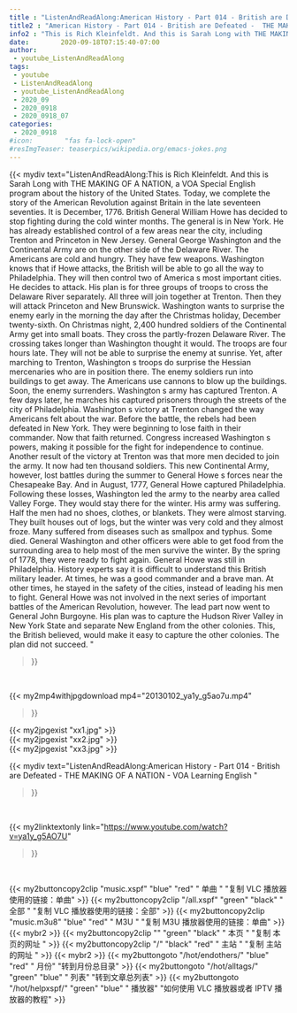 ```yaml
---
title : "ListenAndReadAlong:American History - Part 014 - British are Defeated -  THE MAKING OF A NATION - VOA Learning English "
title2 : "American History - Part 014 - British are Defeated -  THE MAKING OF A NATION - VOA Learning English "
info2 : "This is Rich Kleinfeldt. And this is Sarah Long with THE MAKING OF A NATION, a VOA Special English program about the history of the United States. Today, we complete the story of the American Revolution against Britain in the late seventeen seventies. It is December, 1776.  British General William Howe has decided to stop fighting during the cold winter months. The general is in New York.  He has already established control of a few areas near the city, including Trenton and Princeton in New Jersey. General George Washington and the Continental Army are on the other side of the Delaware River.  The Americans are cold and hungry.  They have few weapons.  Washington knows that if Howe attacks, the British will be able to go all the way to Philadelphia.  They will then control two of America s most important cities.  He decides to attack. His plan is for three groups of troops to cross the Delaware River separately.  All three will join together at Trenton.  Then they will attack Princeton and New Brunswick.  Washington wants to surprise the enemy early in the morning the day after the Christmas holiday, December twenty-sixth. On Christmas night, 2,400 hundred soldiers of the Continental Army get into small boats.  They cross the partly-frozen Delaware River.  The crossing takes longer than Washington thought it would.  The troops are four hours late. They will not be able to surprise the enemy at sunrise. Yet, after marching to Trenton, Washington s troops do surprise the Hessian mercenaries who are in position there.  The enemy soldiers run into buildings to get away.  The Americans use cannons to blow up the buildings.  Soon, the enemy surrenders. Washington s army has captured Trenton.  A few days later, he marches his captured prisoners through the streets of the city of Philadelphia. Washington s victory at Trenton changed the way Americans felt about the war.  Before the battle, the rebels had been defeated in New York.  They were beginning to lose faith in their commander.  Now that faith returned.  Congress increased Washington s powers, making it possible for the fight for independence to continue. Another result of the victory at Trenton was that more men decided to join the army.  It now had ten thousand soldiers. This new Continental Army, however, lost battles during the summer to General Howe s forces near the Chesapeake Bay.  And in August, 1777, General Howe captured Philadelphia. Following these losses, Washington led the army to the nearby area called Valley Forge.  They would stay there for the winter. His army was suffering.  Half the men had no shoes, clothes, or blankets.  They were almost starving.  They built houses out of logs, but the winter was very cold and they almost froze.  Many suffered from diseases such as smallpox and typhus.  Some died. General Washington and other officers were able to get food from the surrounding area to help most of the men survive the winter. By the spring of 1778, they were ready to fight again. General Howe was still in Philadelphia.  History experts say it is difficult to understand this British military leader.  At times, he was a good commander and a brave man.  At other times, he stayed in the safety of the cities, instead of leading his men to fight.  General Howe was not involved in the next series of important battles of the American Revolution, however.  The lead part now went to General John Burgoyne.  His plan was to capture the Hudson River Valley in New York State and separate New England from the other colonies.  This, the British believed, would make it easy to capture the other colonies. The plan did not succeed. "
date:        2020-09-18T07:15:40-07:00
author:
 - youtube_ListenAndReadAlong
tags:
 - youtube
 - ListenAndReadAlong
 - youtube_ListenAndReadAlong
 - 2020_09
 - 2020_0918
 - 2020_0918_07
categories:
 - 2020_0918
#icon:        "fas fa-lock-open"
#resImgTeaser: teaserpics/wikipedia.org/emacs-jokes.png
---
```


{{< mydiv text="ListenAndReadAlong:This is Rich Kleinfeldt. And this is Sarah Long with THE MAKING OF A NATION, a VOA Special English program about the history of the United States. Today, we complete the story of the American Revolution against Britain in the late seventeen seventies. It is December, 1776.  British General William Howe has decided to stop fighting during the cold winter months. The general is in New York.  He has already established control of a few areas near the city, including Trenton and Princeton in New Jersey. General George Washington and the Continental Army are on the other side of the Delaware River.  The Americans are cold and hungry.  They have few weapons.  Washington knows that if Howe attacks, the British will be able to go all the way to Philadelphia.  They will then control two of America s most important cities.  He decides to attack. His plan is for three groups of troops to cross the Delaware River separately.  All three will join together at Trenton.  Then they will attack Princeton and New Brunswick.  Washington wants to surprise the enemy early in the morning the day after the Christmas holiday, December twenty-sixth. On Christmas night, 2,400 hundred soldiers of the Continental Army get into small boats.  They cross the partly-frozen Delaware River.  The crossing takes longer than Washington thought it would.  The troops are four hours late. They will not be able to surprise the enemy at sunrise. Yet, after marching to Trenton, Washington s troops do surprise the Hessian mercenaries who are in position there.  The enemy soldiers run into buildings to get away.  The Americans use cannons to blow up the buildings.  Soon, the enemy surrenders. Washington s army has captured Trenton.  A few days later, he marches his captured prisoners through the streets of the city of Philadelphia. Washington s victory at Trenton changed the way Americans felt about the war.  Before the battle, the rebels had been defeated in New York.  They were beginning to lose faith in their commander.  Now that faith returned.  Congress increased Washington s powers, making it possible for the fight for independence to continue. Another result of the victory at Trenton was that more men decided to join the army.  It now had ten thousand soldiers. This new Continental Army, however, lost battles during the summer to General Howe s forces near the Chesapeake Bay.  And in August, 1777, General Howe captured Philadelphia. Following these losses, Washington led the army to the nearby area called Valley Forge.  They would stay there for the winter. His army was suffering.  Half the men had no shoes, clothes, or blankets.  They were almost starving.  They built houses out of logs, but the winter was very cold and they almost froze.  Many suffered from diseases such as smallpox and typhus.  Some died. General Washington and other officers were able to get food from the surrounding area to help most of the men survive the winter. By the spring of 1778, they were ready to fight again. General Howe was still in Philadelphia.  History experts say it is difficult to understand this British military leader.  At times, he was a good commander and a brave man.  At other times, he stayed in the safety of the cities, instead of leading his men to fight.  General Howe was not involved in the next series of important battles of the American Revolution, however.  The lead part now went to General John Burgoyne.  His plan was to capture the Hudson River Valley in New York State and separate New England from the other colonies.  This, the British believed, would make it easy to capture the other colonies. The plan did not succeed. "
>}}
<br>


{{< my2mp4withjpgdownload mp4="20130102_ya1y_g5ao7u.mp4"
>}}

{{< my2jpgexist "xx1.jpg" >}}<br>
{{< my2jpgexist "xx2.jpg" >}}<br>
{{< my2jpgexist "xx3.jpg" >}}<br>



{{< mydiv text="ListenAndReadAlong:American History - Part 014 - British are Defeated -  THE MAKING OF A NATION - VOA Learning English "
>}}
<br>

{{< my2linktextonly link="https://www.youtube.com/watch?v=ya1y_g5AO7U"
>}}


<br>

{{< my2buttoncopy2clip "music.xspf"        "blue"   "red"    " 单曲 "  "复制 VLC 播放器使用的链接：单曲" >}} {{< my2buttoncopy2clip "/all.xspf"         "green"  "black"  " 全部 "  "复制 VLC 播放器使用的链接：全部" >}} {{< my2buttoncopy2clip "music.m3u8"        "blue"   "red"    " M3U  "    "复制 M3U 播放器使用的链接：单曲" >}} {{< mybr2 >}} {{< my2buttoncopy2clip ""                  "green"  "black"  " 本页 "    "复制 本页的网址 " >}} {{< my2buttoncopy2clip "/"                 "black"  "red"    " 主站 "    "复制 主站的网址 " >}} {{< mybr2 >}} {{< my2buttongoto      "/hot/endothers/"   "blue"   "red"    " 月份"   "转到月份总目录" >}} {{< my2buttongoto      "/hot/alltags/"     "green"  "blue"   " 列表"   "转到文章总列表" >}} {{< my2buttongoto      "/hot/helpxspf/"    "green"  "blue"   " 播放器" "如何使用 VLC 播放器或者 IPTV 播放器的教程" >}} 
